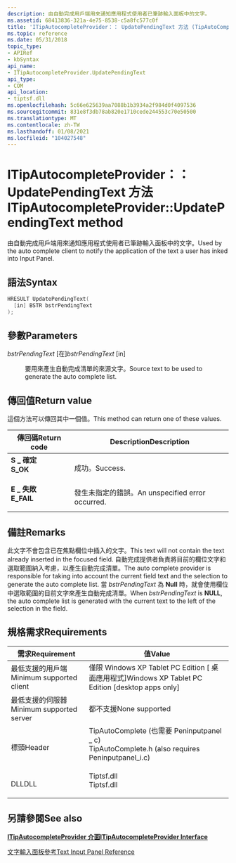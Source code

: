 ```yaml
---
description: 由自動完成用戶端用來通知應用程式使用者已筆跡輸入面板中的文字。
ms.assetid: 68413836-321a-4e75-8538-c5a8fc577c0f
title: 'ITipAutocompleteProvider：： UpdatePendingText 方法 (TipAutoComplete .h) '
ms.topic: reference
ms.date: 05/31/2018
topic_type:
- APIRef
- kbSyntax
api_name:
- ITipAutocompleteProvider.UpdatePendingText
api_type:
- COM
api_location:
- tiptsf.dll
ms.openlocfilehash: 5c66e625639aa7088b1b3934a2f984d0f4097536
ms.sourcegitcommit: 831e8f3db78ab820e1710cede244553c70e50500
ms.translationtype: MT
ms.contentlocale: zh-TW
ms.lasthandoff: 01/08/2021
ms.locfileid: "104027548"
---
```

# <a name="itipautocompleteproviderupdatependingtext-method"></a><span data-ttu-id="bfa69-103">ITipAutocompleteProvider：： UpdatePendingText 方法</span><span class="sxs-lookup"><span data-stu-id="bfa69-103">ITipAutocompleteProvider::UpdatePendingText method</span></span>

<span data-ttu-id="bfa69-104">由自動完成用戶端用來通知應用程式使用者已筆跡輸入面板中的文字。</span><span class="sxs-lookup"><span data-stu-id="bfa69-104">Used by the auto complete client to notify the application of the text a user has inked into Input Panel.</span></span>

## <a name="syntax"></a><span data-ttu-id="bfa69-105">語法</span><span class="sxs-lookup"><span data-stu-id="bfa69-105">Syntax</span></span>


```C++
HRESULT UpdatePendingText(
  [in] BSTR bstrPendingText
);
```



## <a name="parameters"></a><span data-ttu-id="bfa69-106">參數</span><span class="sxs-lookup"><span data-stu-id="bfa69-106">Parameters</span></span>

<dl> <dt>

<span data-ttu-id="bfa69-107">*bstrPendingText* \[在\]</span><span class="sxs-lookup"><span data-stu-id="bfa69-107">*bstrPendingText* \[in\]</span></span>
</dt> <dd>

<span data-ttu-id="bfa69-108">要用來產生自動完成清單的來源文字。</span><span class="sxs-lookup"><span data-stu-id="bfa69-108">Source text to be used to generate the auto complete list.</span></span>

</dd> </dl>

## <a name="return-value"></a><span data-ttu-id="bfa69-109">傳回值</span><span class="sxs-lookup"><span data-stu-id="bfa69-109">Return value</span></span>

<span data-ttu-id="bfa69-110">這個方法可以傳回其中一個值。</span><span class="sxs-lookup"><span data-stu-id="bfa69-110">This method can return one of these values.</span></span>



| <span data-ttu-id="bfa69-111">傳回碼</span><span class="sxs-lookup"><span data-stu-id="bfa69-111">Return code</span></span>                                                                            | <span data-ttu-id="bfa69-112">Description</span><span class="sxs-lookup"><span data-stu-id="bfa69-112">Description</span></span>                               |
|----------------------------------------------------------------------------------------|-------------------------------------------|
| <dl> <span data-ttu-id="bfa69-113"><dt>**S \_ 確定**</dt></span><span class="sxs-lookup"><span data-stu-id="bfa69-113"><dt>**S\_OK**</dt></span></span> </dl>   | <span data-ttu-id="bfa69-114">成功。</span><span class="sxs-lookup"><span data-stu-id="bfa69-114">Success.</span></span><br/>                       |
| <dl> <span data-ttu-id="bfa69-115"><dt>**E \_ 失敗**</dt></span><span class="sxs-lookup"><span data-stu-id="bfa69-115"><dt>**E\_FAIL**</dt></span></span> </dl> | <span data-ttu-id="bfa69-116">發生未指定的錯誤。</span><span class="sxs-lookup"><span data-stu-id="bfa69-116">An unspecified error occurred.</span></span><br/> |



 

## <a name="remarks"></a><span data-ttu-id="bfa69-117">備註</span><span class="sxs-lookup"><span data-stu-id="bfa69-117">Remarks</span></span>

<span data-ttu-id="bfa69-118">此文字不會包含已在焦點欄位中插入的文字。</span><span class="sxs-lookup"><span data-stu-id="bfa69-118">This text will not contain the text already inserted in the focused field.</span></span> <span data-ttu-id="bfa69-119">自動完成提供者負責將目前的欄位文字和選取範圍納入考慮，以產生自動完成清單。</span><span class="sxs-lookup"><span data-stu-id="bfa69-119">The auto complete provider is responsible for taking into account the current field text and the selection to generate the auto complete list.</span></span> <span data-ttu-id="bfa69-120">當 *bstrPendingText* 為 **Null** 時，就會使用欄位中選取範圍的目前文字來產生自動完成清單。</span><span class="sxs-lookup"><span data-stu-id="bfa69-120">When *bstrPendingText* is **NULL**, the auto complete list is generated with the current text to the left of the selection in the field.</span></span>

## <a name="requirements"></a><span data-ttu-id="bfa69-121">規格需求</span><span class="sxs-lookup"><span data-stu-id="bfa69-121">Requirements</span></span>



| <span data-ttu-id="bfa69-122">需求</span><span class="sxs-lookup"><span data-stu-id="bfa69-122">Requirement</span></span> | <span data-ttu-id="bfa69-123">值</span><span class="sxs-lookup"><span data-stu-id="bfa69-123">Value</span></span> |
|-------------------------------------|---------------------------------------------------------------------------------------------------------------------------------|
| <span data-ttu-id="bfa69-124">最低支援的用戶端</span><span class="sxs-lookup"><span data-stu-id="bfa69-124">Minimum supported client</span></span><br/> | <span data-ttu-id="bfa69-125">僅限 Windows XP Tablet PC Edition \[ 桌面應用程式\]</span><span class="sxs-lookup"><span data-stu-id="bfa69-125">Windows XP Tablet PC Edition \[desktop apps only\]</span></span><br/>                                                                   |
| <span data-ttu-id="bfa69-126">最低支援的伺服器</span><span class="sxs-lookup"><span data-stu-id="bfa69-126">Minimum supported server</span></span><br/> | <span data-ttu-id="bfa69-127">都不支援</span><span class="sxs-lookup"><span data-stu-id="bfa69-127">None supported</span></span><br/>                                                                                                       |
| <span data-ttu-id="bfa69-128">標頭</span><span class="sxs-lookup"><span data-stu-id="bfa69-128">Header</span></span><br/>                   | <dl> <span data-ttu-id="bfa69-129"><dt>TipAutoComplete (也需要 Peninputpanel \_ c) </dt></span><span class="sxs-lookup"><span data-stu-id="bfa69-129"><dt>TipAutoComplete.h (also requires Peninputpanel\_i.c)</dt></span></span> </dl> |
| <span data-ttu-id="bfa69-130">DLL</span><span class="sxs-lookup"><span data-stu-id="bfa69-130">DLL</span></span><br/>                      | <dl> <span data-ttu-id="bfa69-131"><dt>Tiptsf.dll</dt></span><span class="sxs-lookup"><span data-stu-id="bfa69-131"><dt>Tiptsf.dll</dt></span></span> </dl>                                           |



## <a name="see-also"></a><span data-ttu-id="bfa69-132">另請參閱</span><span class="sxs-lookup"><span data-stu-id="bfa69-132">See also</span></span>

<dl> <dt>

[<span data-ttu-id="bfa69-133">**ITipAutocompleteProvider 介面**</span><span class="sxs-lookup"><span data-stu-id="bfa69-133">**ITipAutocompleteProvider Interface**</span></span>](itipautocompleteprovider.md)
</dt> <dt>

[<span data-ttu-id="bfa69-134">文字輸入面板參考</span><span class="sxs-lookup"><span data-stu-id="bfa69-134">Text Input Panel Reference</span></span>](text-input-panel-reference.md)
</dt> </dl>

 

 




